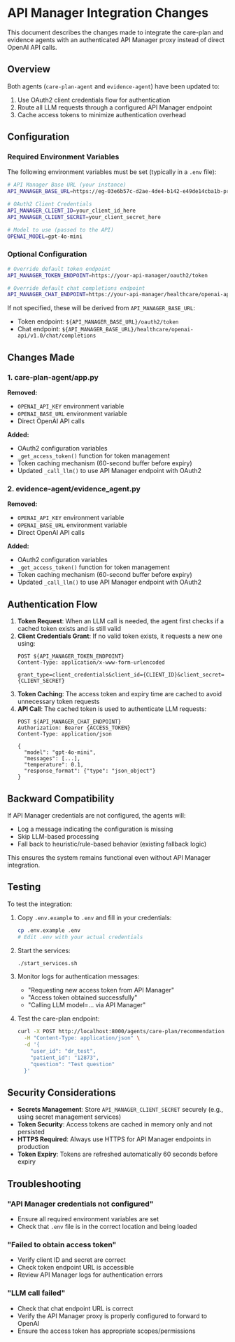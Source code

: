 # API Manager Integration Changes

This document describes the changes made to integrate the care-plan and evidence agents with an authenticated API Manager proxy instead of direct OpenAI API calls.

## Overview

Both agents (`care-plan-agent` and `evidence-agent`) have been updated to:
1. Use OAuth2 client credentials flow for authentication
2. Route all LLM requests through a configured API Manager endpoint
3. Cache access tokens to minimize authentication overhead

## Configuration

### Required Environment Variables

The following environment variables must be set (typically in a `.env` file):

```bash
# API Manager Base URL (your instance)
API_MANAGER_BASE_URL=https://eg-03e6b57c-d2ae-4de4-b142-e49de14cba1b-prod.e1-us-east-azure.bijiraapis.dev

# OAuth2 Client Credentials
API_MANAGER_CLIENT_ID=your_client_id_here
API_MANAGER_CLIENT_SECRET=your_client_secret_here

# Model to use (passed to the API)
OPENAI_MODEL=gpt-4o-mini
```

### Optional Configuration

```bash
# Override default token endpoint
API_MANAGER_TOKEN_ENDPOINT=https://your-api-manager/oauth2/token

# Override default chat completions endpoint
API_MANAGER_CHAT_ENDPOINT=https://your-api-manager/healthcare/openai-api/v1.0/chat/completions
```

If not specified, these will be derived from `API_MANAGER_BASE_URL`:
- Token endpoint: `${API_MANAGER_BASE_URL}/oauth2/token`
- Chat endpoint: `${API_MANAGER_BASE_URL}/healthcare/openai-api/v1.0/chat/completions`

## Changes Made

### 1. care-plan-agent/app.py

**Removed:**
- `OPENAI_API_KEY` environment variable
- `OPENAI_BASE_URL` environment variable
- Direct OpenAI API calls

**Added:**
- OAuth2 configuration variables
- `_get_access_token()` function for token management
- Token caching mechanism (60-second buffer before expiry)
- Updated `_call_llm()` to use API Manager endpoint with OAuth2

### 2. evidence-agent/evidence_agent.py

**Removed:**
- `OPENAI_API_KEY` environment variable
- `OPENAI_BASE_URL` environment variable
- Direct OpenAI API calls

**Added:**
- OAuth2 configuration variables
- `_get_access_token()` function for token management
- Token caching mechanism (60-second buffer before expiry)
- Updated `_call_llm()` to use API Manager endpoint with OAuth2

## Authentication Flow

1. **Token Request**: When an LLM call is needed, the agent first checks if a cached token exists and is still valid
2. **Client Credentials Grant**: If no valid token exists, it requests a new one using:
   ```
   POST ${API_MANAGER_TOKEN_ENDPOINT}
   Content-Type: application/x-www-form-urlencoded
   
   grant_type=client_credentials&client_id={CLIENT_ID}&client_secret={CLIENT_SECRET}
   ```
3. **Token Caching**: The access token and expiry time are cached to avoid unnecessary token requests
4. **API Call**: The cached token is used to authenticate LLM requests:
   ```
   POST ${API_MANAGER_CHAT_ENDPOINT}
   Authorization: Bearer {ACCESS_TOKEN}
   Content-Type: application/json
   
   {
     "model": "gpt-4o-mini",
     "messages": [...],
     "temperature": 0.1,
     "response_format": {"type": "json_object"}
   }
   ```

## Backward Compatibility

If API Manager credentials are not configured, the agents will:
- Log a message indicating the configuration is missing
- Skip LLM-based processing
- Fall back to heuristic/rule-based behavior (existing fallback logic)

This ensures the system remains functional even without API Manager integration.

## Testing

To test the integration:

1. Copy `.env.example` to `.env` and fill in your credentials:
   ```bash
   cp .env.example .env
   # Edit .env with your actual credentials
   ```

2. Start the services:
   ```bash
   ./start_services.sh
   ```

3. Monitor logs for authentication messages:
   - "Requesting new access token from API Manager"
   - "Access token obtained successfully"
   - "Calling LLM model=... via API Manager"

4. Test the care-plan endpoint:
   ```bash
   curl -X POST http://localhost:8000/agents/care-plan/recommendation \
     -H "Content-Type: application/json" \
     -d '{
       "user_id": "dr_test",
       "patient_id": "12873",
       "question": "Test question"
     }'
   ```

## Security Considerations

- **Secrets Management**: Store `API_MANAGER_CLIENT_SECRET` securely (e.g., using secret management services)
- **Token Security**: Access tokens are cached in memory only and not persisted
- **HTTPS Required**: Always use HTTPS for API Manager endpoints in production
- **Token Expiry**: Tokens are refreshed automatically 60 seconds before expiry

## Troubleshooting

### "API Manager credentials not configured"
- Ensure all required environment variables are set
- Check that `.env` file is in the correct location and being loaded

### "Failed to obtain access token"
- Verify client ID and secret are correct
- Check token endpoint URL is accessible
- Review API Manager logs for authentication errors

### "LLM call failed"
- Check that chat endpoint URL is correct
- Verify the API Manager proxy is properly configured to forward to OpenAI
- Ensure the access token has appropriate scopes/permissions
